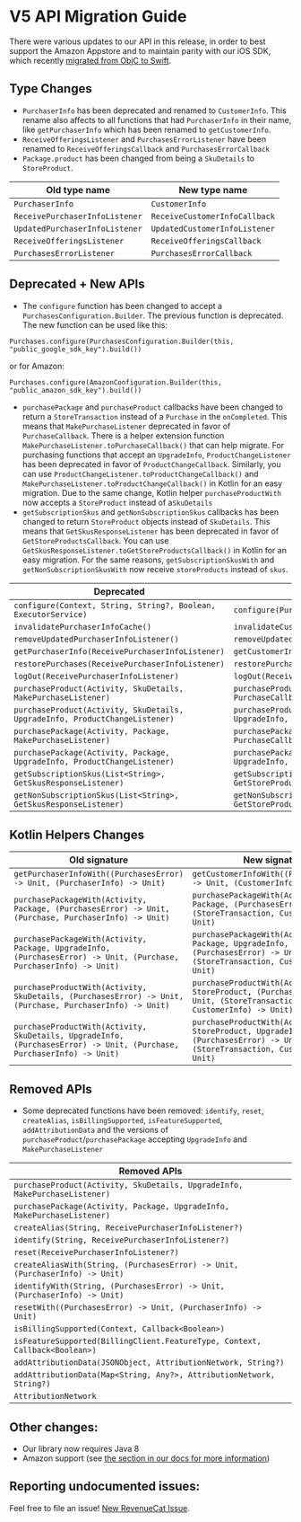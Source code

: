 # V5 API Migration Guide

There were various updates to our API in this release, in order to best support the Amazon Appstore and to maintain parity 
with our iOS SDK, which recently [migrated from ObjC to Swift](https://revenuecat.github.io/purchases-ios-docs/v4_api_migration_guide.html).

## Type Changes
- `PurchaserInfo` has been deprecated and renamed to `CustomerInfo`. This rename also affects to all functions that had
  `PurchaserInfo` in their name, like `getPurchaserInfo` which has been renamed to `getCustomerInfo`.
- `ReceiveOfferingsListener` and `PurchasesErrorListener` have been renamed to `ReceiveOfferingsCallback` and `PurchasesErrorCallback`
- `Package.product` has been changed from being a `SkuDetails` to `StoreProduct`.

| Old type name | New type name |
|------------|------|
| `PurchaserInfo` | `CustomerInfo` |
| `ReceivePurchaserInfoListener` | `ReceiveCustomerInfoCallback` |
| `UpdatedPurchaserInfoListener` | `UpdatedCustomerInfoListener` |
| `ReceiveOfferingsListener` | `ReceiveOfferingsCallback` |
| `PurchasesErrorListener` | `PurchasesErrorCallback` |

## Deprecated + New APIs

- The `configure` function has been changed to accept a `PurchasesConfiguration.Builder`. The previous function is deprecated. The new function can be used like this:

```
Purchases.configure(PurchasesConfiguration.Builder(this, "public_google_sdk_key").build())
```

or for Amazon:

```
Purchases.configure(AmazonConfiguration.Builder(this, "public_amazon_sdk_key").build())
```
- `purchasePackage` and `purchaseProduct` callbacks have been changed to return a `StoreTransaction` instead of a `Purchase` in the `onCompleted`.
  This means that `MakePurchaseListener` deprecated in favor of `PurchaseCallback`.
  There is a helper extension function `MakePurchaseListener.toPurchaseCallback()` that can help migrate.
  For purchasing functions that accept an `UpgradeInfo`, `ProductChangeListener` has been deprecated in favor of `ProductChangeCallback`.
  Similarly, you can use `ProductChangeListener.toProductChangeCallback()` and `MakePurchaseListener.toProductChangeCallback()` in Kotlin for an easy migration.
  Due to the same change, Kotlin helper `purchaseProductWith` now accepts a `StoreProduct` instead of a`SkuDetails`
- `getSubscriptionSkus` and `getNonSubscriptionSkus` callbacks has been changed to return `StoreProduct` objects instead
  of `SkuDetails`. This means that `GetSkusResponseListener` has been deprecated in favor of `GetStoreProductsCallback`.
  You can use `GetSkusResponseListener.toGetStoreProductsCallback()` in Kotlin for an easy migration.
  For the same reasons, `getSubscriptionSkusWith` and `getNonSubscriptionSkusWith` now receive `storeProducts` instead of `skus`.


| Deprecated | New  |
|------------|------|
| `configure(Context, String, String?, Boolean, ExecutorService)` | `configure(PurchasesConfiguration)` |
| `invalidatePurchaserInfoCache()` | `invalidateCustomerInfoCache()` |
| `removeUpdatedPurchaserInfoListener()` | `removeUpdatedCustomerInfoListener()` |
| `getPurchaserInfo(ReceivePurchaserInfoListener)` | `getCustomerInfo(ReceiveCustomerInfoCallback)` |
| `restorePurchases(ReceivePurchaserInfoListener)` | `restorePurchases(ReceiveCustomerInfoCallback)` |
| `logOut(ReceivePurchaserInfoListener)` | `logOut(ReceiveCustomerInfoCallback)` |
| `purchaseProduct(Activity, SkuDetails, MakePurchaseListener)` | `purchaseProduct(Activity, StoreProduct, PurchaseCallback)` |
| `purchaseProduct(Activity, SkuDetails, UpgradeInfo, ProductChangeListener)` | `purchaseProduct(Activity, StoreProduct, UpgradeInfo, ProductChangeCallback)` |
| `purchasePackage(Activity, Package, MakePurchaseListener)` | `purchasePackage(Activity, Package, PurchaseCallback)` |
| `purchasePackage(Activity, Package, UpgradeInfo, ProductChangeListener)` | `purchasePackage(Activity, Package, UpgradeInfo, ProductChangeCallback)` |
| `getSubscriptionSkus(List<String>, GetSkusResponseListener)` | `getSubscriptionSkus(List<String>, GetStoreProductsCallback)` |
| `getNonSubscriptionSkus(List<String>, GetSkusResponseListener)` | `getNonSubscriptionSkus(List<String>, GetStoreProductsCallback)` |

## Kotlin Helpers Changes

| Old signature | New signature |
|---------------|---------------|
| `getPurchaserInfoWith((PurchasesError) -> Unit, (PurchaserInfo) -> Unit)` | `getCustomerInfoWith((PurchasesError) -> Unit, (CustomerInfo) -> Unit)` |
| `purchasePackageWith(Activity, Package, (PurchasesError) -> Unit, (Purchase, PurchaserInfo) -> Unit)` | `purchasePackageWith(Activity, Package, (PurchasesError) -> Unit, (StoreTransaction, CustomerInfo) -> Unit)` |
| `purchasePackageWith(Activity, Package, UpgradeInfo, (PurchasesError) -> Unit, (Purchase, PurchaserInfo) -> Unit)` | `purchasePackageWith(Activity, Package, UpgradeInfo, (PurchasesError) -> Unit, (StoreTransaction, CustomerInfo) -> Unit)` |
| `purchaseProductWith(Activity, SkuDetails, (PurchasesError) -> Unit, (Purchase, PurchaserInfo) -> Unit)` | `purchaseProductWith(Activity, StoreProduct, (PurchasesError) -> Unit, (StoreTransaction, CustomerInfo) -> Unit)` |
| `purchaseProductWith(Activity, SkuDetails, UpgradeInfo, (PurchasesError) -> Unit, (Purchase, PurchaserInfo) -> Unit)` | `purchaseProductWith(Activity, StoreProduct, UpgradeInfo, (PurchasesError) -> Unit, (StoreTransaction, CustomerInfo) -> Unit)` |

## Removed APIs
- Some deprecated functions have been removed: `identify`, `reset`, `createAlias`, `isBillingSupported`, `isFeatureSupported`, `addAttributionData` and the versions of `purchaseProduct`/`purchasePackage` accepting `UpgradeInfo` and `MakePurchaseListener`

| Removed APIs |  
|---------------------------------------------------------------------------|
| `purchaseProduct(Activity, SkuDetails, UpgradeInfo, MakePurchaseListener)` |
| `purchasePackage(Activity, Package, UpgradeInfo, MakePurchaseListener)` |
| `createAlias(String, ReceivePurchaserInfoListener?)` |
| `identify(String, ReceivePurchaserInfoListener?)` |
| `reset(ReceivePurchaserInfoListener?)` |
| `createAliasWith(String, (PurchasesError) -> Unit, (PurchaserInfo) -> Unit)` |
| `identifyWith(String, (PurchasesError) -> Unit, (PurchaserInfo) -> Unit)` |
| `resetWith((PurchasesError) -> Unit, (PurchaserInfo) -> Unit)` |
| `isBillingSupported(Context, Callback<Boolean>)` |
| `isFeatureSupported(BillingClient.FeatureType, Context, Callback<Boolean>)` |
| `addAttributionData(JSONObject, AttributionNetwork, String?)` |
| `addAttributionData(Map<String, Any?>, AttributionNetwork, String?)` |
| `AttributionNetwork` |

## Other changes:

- Our library now requires Java 8
- Amazon support (see [the section in our docs for more information](https://docs.revenuecat.com/docs/amazon-platform-resources))

## Reporting undocumented issues:

Feel free to file an issue! [New RevenueCat Issue](https://github.com/RevenueCat/purchases-android/issues/new/).

